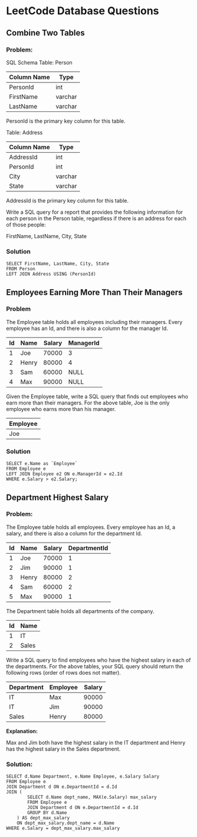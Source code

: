 # LeetCode Database Questions

## Combine Two Tables

### Problem:
SQL Schema
Table: Person


| Column Name | Type |
|---|---|
| PersonId    | int     |
| FirstName   | varchar |
| LastName    | varchar |

PersonId is the primary key column for this table.


Table: Address

| Column Name | Type    |
|---|---|
| AddressId   | int     |
| PersonId    | int     |
| City        | varchar |
| State       | varchar |

AddressId is the primary key column for this table.
 

Write a SQL query for a report that provides the following information for each person in the Person table, regardless if there is an address for each of those people:

FirstName, LastName, City, State

### Solution
```mysql
SELECT FirstName, LastName, City, State
FROM Person
LEFT JOIN Address USING (PersonId)
```

## Employees Earning More Than Their Managers

### Problem
The Employee table holds all employees including their managers. Every employee has an Id, and there is also a column for the manager Id.

| Id | Name  | Salary | ManagerId |
|---|---|---|---|
| 1  | Joe   | 70000  | 3         |
| 2  | Henry | 80000  | 4         |
| 3  | Sam   | 60000  | NULL      |
| 4  | Max   | 90000  | NULL      |

Given the Employee table, write a SQL query that finds out employees who earn more than their managers. For the above table, Joe is the only employee who earns more than his manager.

| Employee |
|---|
| Joe |

### Solution

```mysql
SELECT e.Name as `Employee`
FROM Employee e
LEFT JOIN Employee e2 ON e.ManagerId = e2.Id
WHERE e.Salary > e2.Salary;
```

## Department Highest Salary

### Problem:

The Employee table holds all employees. Every employee has an Id, a salary, and there is also a column for the department Id.


| Id | Name  | Salary | DepartmentId |
|----|-------|--------|--------------|
| 1  | Joe   | 70000  | 1            |
| 2  | Jim   | 90000  | 1            |
| 3  | Henry | 80000  | 2            |
| 4  | Sam   | 60000  | 2            |
| 5  | Max   | 90000  | 1            |

The Department table holds all departments of the company.


| Id | Name     |
|----|----------|
| 1  | IT       |
| 2  | Sales    |

Write a SQL query to find employees who have the highest salary in each of the departments. For the above tables, your SQL query should return the following rows (order of rows does not matter).


| Department | Employee | Salary |
|------------|----------|--------|
| IT         | Max      | 90000  |
| IT         | Jim      | 90000  |
| Sales      | Henry    | 80000  |

**Explanation:**

Max and Jim both have the highest salary in the IT department and Henry has the highest salary in the Sales department.

### Solution:

```mysql
SELECT d.Name Department, e.Name Employee, e.Salary Salary
FROM Employee e
JOIN Department d ON e.DepartmentId = d.Id
JOIN (
        SELECT d.Name dept_name, MAX(e.Salary) max_salary
        FROM Employee e
        JOIN Department d ON e.DepartmentId = d.Id
        GROUP BY d.Name 
    ) AS dept_max_salary
    ON dept_max_salary.dept_name = d.Name
WHERE e.Salary = dept_max_salary.max_salary